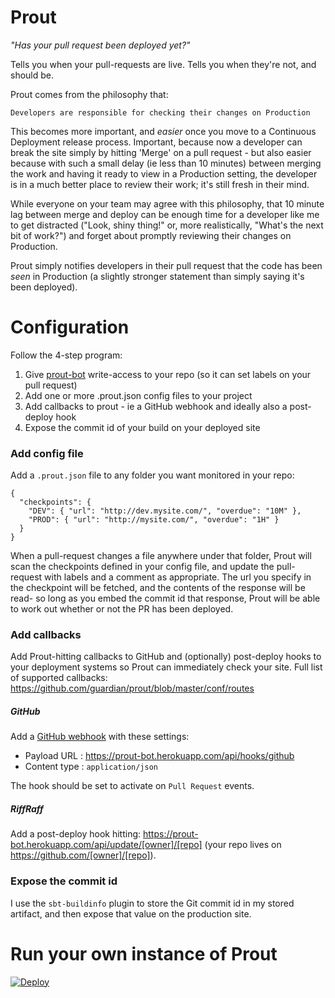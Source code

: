 # Prout

_"Has your pull request been deployed yet?"_

Tells you when your pull-requests are live. Tells you when they're not, and should be.

Prout comes from the philosophy that:

    Developers are responsible for checking their changes on Production

This becomes more important, and _easier_ once you move to a Continuous Deployment
release process. Important, because now a developer can break the site simply by
hitting 'Merge' on a pull request - but also easier because with such a small delay
(ie less than 10 minutes) between merging the work and having it ready to view in a
Production setting, the developer is in a much better place to review their work;
it's still fresh in their mind.

While everyone on your team may agree with this philosophy, that 10 minute lag
between merge and deploy can be enough time for a developer like me to get distracted
("Look, shiny thing!" or, more realistically, "What's the next bit of work?") and
forget about promptly reviewing their changes on Production.

Prout simply notifies developers in their pull request that the code has been _seen_
in Production (a slightly stronger statement than simply saying it's been deployed).


# Configuration

Follow the 4-step program:

1. Give [prout-bot](https://github.com/prout-bot) write-access to your repo (so it can set labels on your pull request)
2. Add one or more .prout.json config files to your project
3. Add callbacks to prout - ie a GitHub webhook and ideally also a post-deploy hook
4. Expose the commit id of your build on your deployed site

### Add config file

Add a `.prout.json` file to any folder you want monitored in your repo:

```
{
  "checkpoints": {
    "DEV": { "url": "http://dev.mysite.com/", "overdue": "10M" },
    "PROD": { "url": "http://mysite.com/", "overdue": "1H" }
  }
}
```

When a pull-request changes a file anywhere under that folder, Prout will scan the
checkpoints defined in your config file, and update the pull-request with labels
and a comment as appropriate. The url you specify in the checkpoint will be fetched,
and the contents of the response will be read- so long as you embed the commit id
that response, Prout will be able to work out whether or not the PR has been deployed.

### Add callbacks

Add Prout-hitting callbacks to GitHub and (optionally) post-deploy hooks to your deployment systems
so Prout can immediately check your site. Full list of supported callbacks: https://github.com/guardian/prout/blob/master/conf/routes

##### GitHub

Add a [GitHub webhook](https://developer.github.com/webhooks/creating/#setting-up-a-webhook)
with these settings:

* Payload URL : https://prout-bot.herokuapp.com/api/hooks/github
* Content type : `application/json`

The hook should be set to activate on `Pull Request` events.

##### RiffRaff

Add a post-deploy hook hitting: https://prout-bot.herokuapp.com/api/update/[owner]/[repo]
(your repo lives on https://github.com/[owner]/[repo]).

### Expose the commit id

I use the `sbt-buildinfo` plugin to store the Git commit id in my stored artifact, and then expose
that value on the production site.

# Run your own instance of Prout

[![Deploy](https://www.herokucdn.com/deploy/button.png)](https://heroku.com/deploy?template=https://github.com/guardian/prout)
